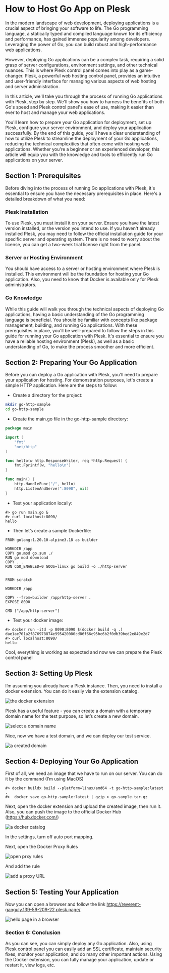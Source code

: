 # How to Host Go App on Plesk

In the modern landscape of web development, deploying applications is a crucial aspect of bringing your software to life. The Go programming language, a statically typed and compiled language known for its efficiency and performance, has gained immense popularity among developers. Leveraging the power of Go, you can build robust and high-performance web applications.

However, deploying Go applications can be a complex task, requiring a solid grasp of server configurations, environment settings, and other technical nuances. This is where Plesk control panel comes into play as a game-changer. Plesk, a powerful web hosting control panel, provides an intuitive and user-friendly interface for managing various aspects of web hosting and server administration.

In this article, we'll take you through the process of running Go applications with Plesk, step by step. We'll show you how to harness the benefits of both Go's speed and Plesk control panel's ease of use, making it easier than ever to host and manage your web applications.

You'll learn how to prepare your Go application for deployment, set up Plesk, configure your server environment, and deploy your application successfully. By the end of this guide, you'll have a clear understanding of how to utilize Plesk to streamline the deployment of your Go applications, reducing the technical complexities that often come with hosting web applications. Whether you're a beginner or an experienced developer, this article will equip you with the knowledge and tools to efficiently run Go applications on your server.

## Section 1: Prerequisites

Before diving into the process of running Go applications with Plesk, it's essential to ensure you have the necessary prerequisites in place. Here's a detailed breakdown of what you need:

### Plesk Installation

To use Plesk, you must install it on your server. Ensure you have the latest version installed, or the version you intend to use. If you haven't already installed Plesk, you may need to follow the official installation guide for your specific server and operating system. There is no need to worry about the license, you can get a two-week trial license right from the panel.

### Server or Hosting Environment

You should have access to a server or hosting environment where Plesk is installed. This environment will be the foundation for hosting your Go application.
Also, you need to know that Docker is available only for Plesk administrators.

### Go Knowledge

While this guide will walk you through the technical aspects of deploying Go applications, having a basic understanding of the Go programming language is beneficial. You should be familiar with concepts like package management, building, and running Go applications.
With these prerequisites in place, you'll be well-prepared to follow the steps in this guide for running your Go application with Plesk. It's essential to ensure you have a reliable hosting environment (Plesk), as well as a basic understanding of Go, to make the process smoother and more efficient.

## Section 2: Preparing Your Go Application

Before you can deploy a Go application with Plesk, you'll need to prepare your application for hosting. For demonstration purposes, let's create a simple HTTP application. Here are the steps to follow:
- Create a directory for the project:

```bash
mkdir go-http-sample
cd go-http-sample
```

- Create the main.go file in the go-http-sample directory:

```go
package main

import (
    "fmt"
    "net/http"
)

func hello(w http.ResponseWriter, req *http.Request) {
    fmt.Fprintf(w, "hello\n")
}

func main() {
    http.HandleFunc("/", hello)
    http.ListenAndServe(":8090", nil)
}
```

- Test your application locally:

```
#> go run main.go &
#> curl localhost:8090/
hello
```

- Then let’s create a sample Dockerfile:

```docker
FROM golang:1.20.10-alpine3.18 as builder

WORKDIR /app
COPY go.mod go.sum ./
RUN go mod download
COPY . .
RUN CGO_ENABLED=0 GOOS=linux go build -o ./http-server


FROM scratch

WORKDIR /app

COPY --from=builder /app/http-server .
EXPOSE 8090

CMD ["/app/http-server"]
```

- Test your docker image:

```
#> docker run -itd -p 8090:8090 $(docker build -q .)
dae1ae701a2f876978874e995420080cd86f66c95bc6b2f0db39bed2e849e2d7 
#> curl localhost:8090/
hello
```

Cool, everything is working as expected and now we can prepare the Plesk control panel 

## Section 3: Setting Up Plesk 

I’m assuming you already have a Plesk instance. Then, you need to install a docker extension. You can do it easily via the extension catalog.   

![the docker extension](./images/image01.png)

Plesk has a useful feature - you can create a domain with a temporary domain name for the test purpose, so let’s create a new domain.
 
![select a domain name](./images/image02.png)

Nice, now we have a test domain, and we can deploy our test service.

![a created domain](./images/image03.png)
 
## Section 4: Deploying Your Go Application

First of all, we need an image that we have to run on our server. You can do it by the command (I’m using MacOS) 

```
#> docker buildx build --platform=linux/amd64 -t go-http-sample:latest .
#>  docker save go-http-sample:latest | gzip > go-sample.tar.gz
```

Next, open the docker extension and upload the created image, then run it.
Also, you can push the image to the official Docker Hub (https://hub.docker.com/)

![a docker catalog](./images/image04.png)
 
In the settings, turn off auto port mapping. 

Next, open the Docker Proxy Rules

![open prxy rules](./images/image05.png)
 
And add the rule 

![add a proxy URL](./images/image06.png)
 
## Section 5: Testing Your Application

Now you can open a browser and follow the link https://reverent-ganguly.139-59-209-22.plesk.page/

![hello page in a browser](./images/image07.png)
  
### Section 6: Conclusion

As you can see, you can simply deploy any Go application. Also, using Plesk control panel you can easily add an SSL certificate, maintain security fixes, monitor your application, and do many other important actions. 
Using the Docker extension, you can fully manage your application, update or restart it, view logs, etc.

